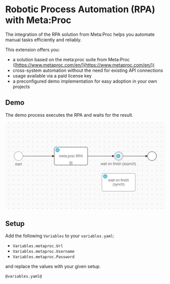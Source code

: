 # Robotic Process Automation (RPA) with Meta:Proc

The integration of the RPA solution from Meta:Proc helps you automate manual tasks efficiently and reliably.

This extension offers you:

- a solution based on the meta:proc suite from Meta:Proc ([https://www.metaproc.com/en/](https://www.metaproc.com/en/))
- cross-system automation without the need for existing API connections
- usage available via a paid license key
- a preconfigured demo implementation for easy adoption in your own projects


## Demo

The demo process executes the RPA and waits for the result.

![Demo Process](images/demo.png)

## Setup

Add the following `Variables` to your `variables.yaml`:

- `Variables.metaproc.Url`
- `Variables.metaproc.Username`
- `Variables.metaproc.Password`

and replace the values with your given setup.

```
@variables.yaml@
```
